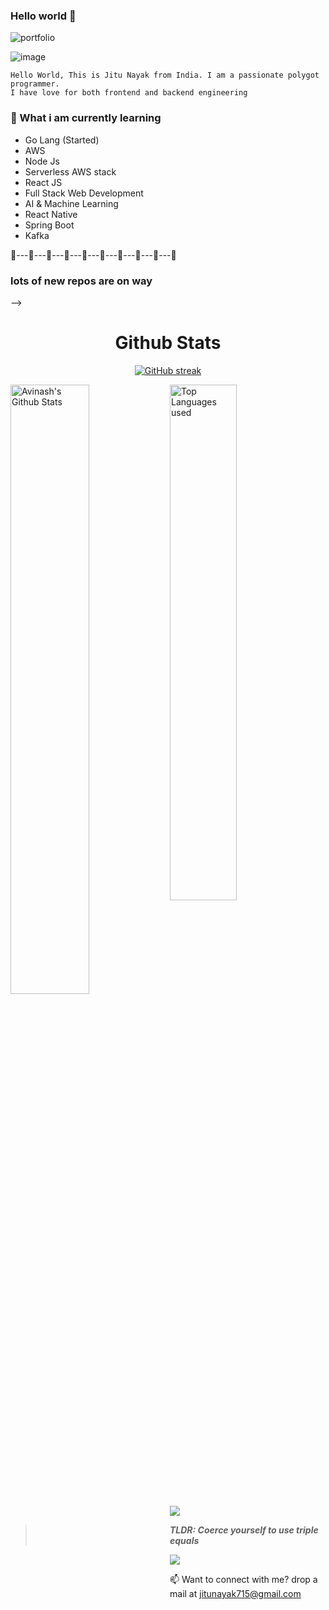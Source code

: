 ### Hello world  👋

![portfolio](https://jitunayak.vercel.app)

![image](https://user-images.githubusercontent.com/61057666/169029838-74df663d-2e62-4d77-bdff-b43f7d63f00f.png)

```
Hello World, This is Jitu Nayak from India. I am a passionate polygot programmer. 
I have love for both frontend and backend engineering
```


### 📖 What i am currently learning
- Go Lang (Started)
- AWS 
- Node Js
- Serverless AWS stack
- React JS 
- Full Stack Web Development 
- AI & Machine Learning 
- React Native
- Spring Boot
- Kafka

 🚀---🚀---🚀---🚀---🚀---🚀---🚀---🚀---🚀---🚀 
 ### lots of new repos are on way
 <!--
<p  align="center">
  <img src="https://github-readme-stats.vercel.app/api?username=jitunayak&show_icons=true&theme=radical&bg_color=30,0d0d0d,191919&title_color=fff&text_color=fff&icon_color=79ff97)](https://github.com/anuraghazra/github-readme-stats" alt="github stats"/></br>
</p>

<p  align="center">
<img src= "https://github-readme-stats.vercel.app/api/top-langs/?username=jitunayak&layout=compact&theme=radical&,191919&title_color=fff&text_color=fff&icon_color=79ff97"
</p>
<!--
**jitunayak/jitunayak** is a ✨ _special_ ✨ repository because its `README.md` (this file) appears on your GitHub profile.-->

 -->
 <h1 align="center">Github Stats</h1>

<div align="center">
  
[![GitHub streak](https://github-readme-streak-stats.herokuapp.com/?user=jitunayak&theme=highcontrast)](https://github.com/DenverCoder1/github-readme-streak-stats)

 </div>
 
 <img align="left" alt="Avinash's Github Stats" src="https://github-readme-stats.vercel.app/api?username=jitunayak&&show_icons=true&theme=dark" width="50%" />
<img alt="Top Languages used" src="https://github-readme-stats.vercel.app/api/top-langs/?username=jitunayak&layout=compact&theme=dark" width="46%" />
<br>
<img src="https://activity-graph.herokuapp.com/graph?username=jitunayak&theme=xcode">


 
 >***TLDR: Coerce yourself to use triple equals***

![](https://www.freecodecamp.org/news/content/images/2019/07/best-js-meme-to-date-2.png)
 
 📫 Want to connect with me? drop a mail at <jitunayak715@gmail.com>
